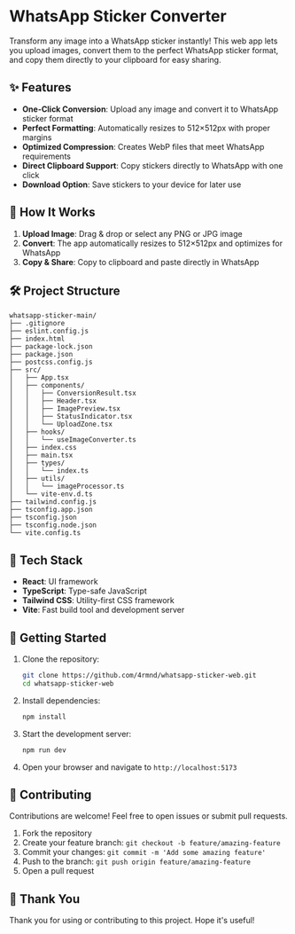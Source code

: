 # WhatsApp Sticker Converter

Transform any image into a WhatsApp sticker instantly! This web app lets you upload images, convert them to the perfect WhatsApp sticker format, and copy them directly to your clipboard for easy sharing.

## ✨ Features

- **One-Click Conversion**: Upload any image and convert it to WhatsApp sticker format
- **Perfect Formatting**: Automatically resizes to 512×512px with proper margins
- **Optimized Compression**: Creates WebP files that meet WhatsApp requirements
- **Direct Clipboard Support**: Copy stickers directly to WhatsApp with one click
- **Download Option**: Save stickers to your device for later use

## 🚀 How It Works

1. **Upload Image**: Drag & drop or select any PNG or JPG image
2. **Convert**: The app automatically resizes to 512×512px and optimizes for WhatsApp
3. **Copy & Share**: Copy to clipboard and paste directly in WhatsApp

## 🛠️ Project Structure

```
whatsapp-sticker-main/
├── .gitignore
├── eslint.config.js
├── index.html
├── package-lock.json
├── package.json
├── postcss.config.js
├── src/
│   ├── App.tsx
│   ├── components/
│   │   ├── ConversionResult.tsx
│   │   ├── Header.tsx
│   │   ├── ImagePreview.tsx
│   │   ├── StatusIndicator.tsx
│   │   └── UploadZone.tsx
│   ├── hooks/
│   │   └── useImageConverter.ts
│   ├── index.css
│   ├── main.tsx
│   ├── types/
│   │   └── index.ts
│   ├── utils/
│   │   └── imageProcessor.ts
│   └── vite-env.d.ts
├── tailwind.config.js
├── tsconfig.app.json
├── tsconfig.json
├── tsconfig.node.json
└── vite.config.ts
```

## 🧰 Tech Stack

- **React**: UI framework
- **TypeScript**: Type-safe JavaScript
- **Tailwind CSS**: Utility-first CSS framework
- **Vite**: Fast build tool and development server

## 🚀 Getting Started

1. Clone the repository:
   ```bash
   git clone https://github.com/4rmnd/whatsapp-sticker-web.git
   cd whatsapp-sticker-web
   ```

2. Install dependencies:
   ```bash
   npm install
   ```

3. Start the development server:
   ```bash
   npm run dev
   ```

4. Open your browser and navigate to `http://localhost:5173`

## 🤝 Contributing

Contributions are welcome! Feel free to open issues or submit pull requests.

1. Fork the repository
2. Create your feature branch: `git checkout -b feature/amazing-feature`
3. Commit your changes: `git commit -m 'Add some amazing feature'`
4. Push to the branch: `git push origin feature/amazing-feature`
5. Open a pull request

## 🙏 Thank You

Thank you for using or contributing to this project. Hope it's useful!
